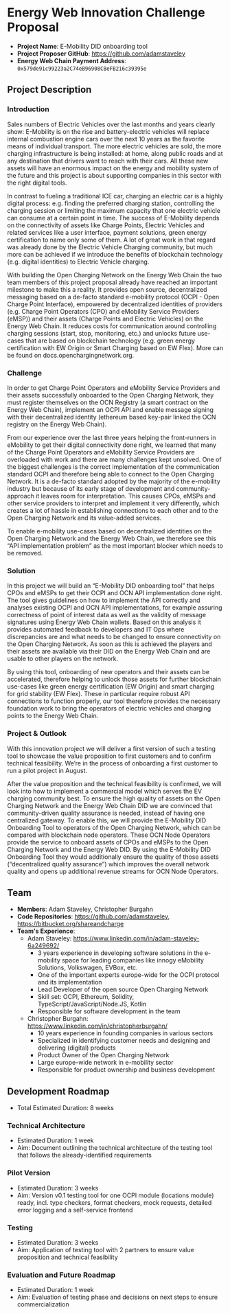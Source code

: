 # Energy Web Innovation Challenge Proposal
* **Project Name**: E-Mobility DID onboarding tool 
* **Project Proposer GitHub**: https://github.com/adamstaveley
* **Energy Web Chain Payment Address**: `0x579de91c99223a2C74eB96908CBeFB216c39395e`

## Project Description

### Introduction

Sales numbers of Electric Vehicles over the last months and years clearly show: E-Mobility is on the rise and battery-electric vehicles will replace internal combustion engine cars over the next 10 years as the favorite means of individual transport. The more electric vehicles are sold, the more charging infrastructure is being installed: at home, along public roads and at any destination that drivers want to reach with their cars. All these new assets will have an enormous impact on the energy and mobility system of the future and this project is about supporting companies in this sector with the right digital tools.

In contrast to fueling a traditional ICE car, charging an electric car is a highly digital process: e.g. finding the preferred charging station, controlling the charging session or limiting the maximum capacity that one electric vehicle can consume at a certain point in time. The success of E-Mobility depends on the connectivity of assets like Charge Points, Electric Vehicles and related services like a user interface, payment solutions, green energy certification to name only some of them. A lot of great work in that regard was already done by the Electric Vehicle Charging community, but much more can be achieved if we introduce the benefits of blockchain technology (e.g. digital identities) to Electric Vehicle charging.

With building the Open Charging Network on the Energy Web Chain the two team members of this project proposal already have reached an important milestone to make this a reality. It provides open source, decentralized messaging based on a de-facto standard e-mobility protocol (OCPI - Open Charge Point Interface), empowered by decentralized identities of providers (e.g. Charge Point Operators (CPO) and eMobility Service Providers (eMSP)) and their assets (Charge Points and Electric Vehicles) on the Energy Web Chain. It reduces costs for communication around controlling charging sessions (start, stop, monitoring, etc.) and unlocks future use-cases that are based on blockchain technology (e.g. green energy certification with EW Origin or Smart Charging based on EW Flex). More can be found on docs.openchargingnetwork.org.

### Challenge

In order to get Charge Point Operators and eMobility Service Providers and their assets successfully onboarded to the Open Charging Network, they must register themselves on the OCN Registry (a smart contract on the Energy Web Chain), implement an OCPI API and enable message signing with their decentralized identity (ethereum based key-pair linked the OCN registry on the Energy Web Chain).

From our experience over the last three years helping the front-runners in eMobility to get their digital connectivity done right, we learned that many of the Charge Point Operators and eMobility Service Providers are overloaded with work and there are many challenges kept unsolved. One of the biggest challenges is the correct implementation of the communication standard OCPI and therefore being able to connect to the Open Charging Network. It is a de-facto standard adopted by the majority of the e-mobility industry but because of its early stage of development and community-approach it leaves room for interpretation. This causes CPOs, eMSPs and other service providers to interpret and implement it very differently, which creates a lot of hassle in establishing connections to each other and to the Open Charging Network and its value-added services. 

To enable e-mobility use-cases based on decentralized identities on the Open Charging Network and the Energy Web Chain, we therefore see this “API implementation problem” as the most important blocker which needs to be removed. 

### Solution

In this project we will build an “E-Mobility DID onboarding tool” that helps CPOs and eMSPs to get their OCPI and OCN API implementation done right. The tool gives guidelines on how to implement the API correctly and analyses existing OCPI and OCN API implementations, for example assuring correctness of point of interest data as well as the validity of message signatures using Energy Web Chain wallets. Based on this analysis it provides automated feedback to developers and IT Ops where discrepancies are and what needs to be changed to ensure connectivity on the Open Charging Network. As soon as this is achieved the players and their assets are available via their DID on the Energy Web Chain and are usable to other players on the network.

By using this tool, onboarding of new operators and their assets can be accelerated, therefore helping to unlock those assets for further blockchain use-cases like green energy certification (EW Origin) and smart charging for grid stability (EW Flex). These in particular require robust API connections to function properly, our tool therefore provides the necessary foundation work to bring the operators of electric vehicles and charging points to the Energy Web Chain.

### Project & Outlook

With this innovation project we will deliver a first version of such a testing tool to showcase the value proposition to first customers and to confirm technical feasibility. We’re in the process of onboarding a first customer to run a pilot project in August. 

After the value proposition and the technical feasibility is confirmed, we will look into how to implement a commercial model which serves the EV charging community best. To ensure the high quality of assets on the Open Charging Network and the Energy Web Chain DID we are convinced that community-driven quality assurance is needed, instead of having one centralized gateway. To enable this, we will provide the E-Mobility DID Onboarding Tool to operators of the Open Charging Network, which can be compared with blockchain node operators. These OCN Node Operators provide the service to onboard assets of CPOs and eMSPs to the Open Charging Network and the Energy Web DID. By using the E-Mobility DID Onboarding Tool they would additionally ensure the quality of those assets (“decentralized quality assurance”) which improves the overall network quality and opens up additional revenue streams for OCN Node Operators.


## Team

* **Members**: Adam Staveley, Christopher Burgahn
* **Code Repositories**: https://github.com/adamstaveley, https://bitbucket.org/shareandcharge
* **Team's Experience**: 
    * Adam Staveley: https://www.linkedin.com/in/adam-staveley-6a249692/
        * 3 years experience in developing software solutions in the e-mobility space for leading companies like innogy eMobility Solutions, Volkswagen, EVBox, etc.
        * One of the important experts europe-wide for the OCPI protocol and its implementation
        * Lead Developer of the open source Open Charging Network
        * Skill set: OCPI, Ethereum, Solidity, TypeScript/JavaScript/Node.JS, Kotlin
        * Responsible for software development in the team
    * Christopher Burgahn: https://www.linkedin.com/in/christopherburgahn/
        * 10 years experience in founding companies in various sectors
        * Specialized in identifying customer needs and designing and delivering (digital) products 
        * Product Owner of the Open Charging Network
        * Large europe-wide network in e-mobility sector
        * Responsible for product ownership and business development

## Development Roadmap
* Total Estimated Duration: 8 weeks

### Technical Architecture

* Estimated Duration: 1 week
* Aim: Document outlining the technical architecture of the testing tool that follows the already-identified requirements

### Pilot Version 
* Estimated Duration: 3 weeks
* Aim: Version v0.1 testing tool for one OCPI module (locations module) ready, incl. type checkers, format checkers, mock requests, detailed error logging and a self-service frontend

### Testing
* Estimated Duration: 3 weeks
* Aim: Application of testing tool with 2 partners to ensure value proposition and technical feasibility

### Evaluation and Future Roadmap
* Estimated Duration: 1 week
* Aim: Evaluation of testing phase and decisions on next steps to ensure commercialization
